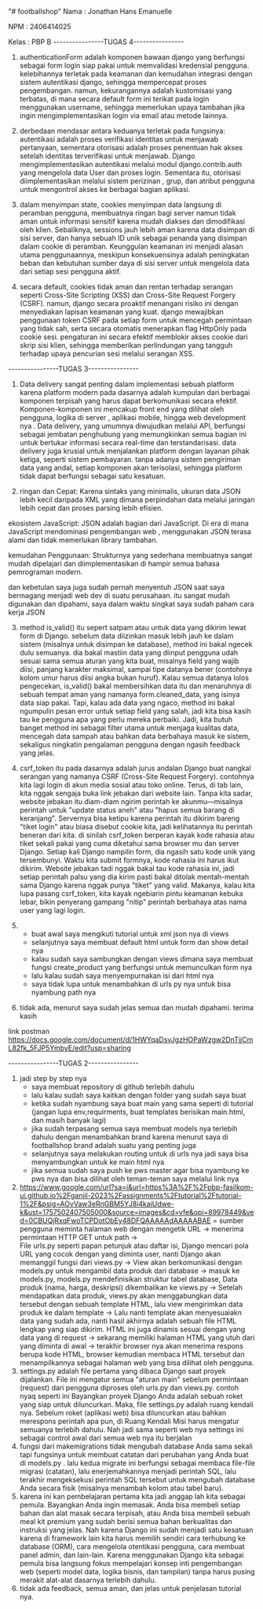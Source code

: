 "# footballshop" 
Nama : Jonathan Hans Emanuelle

NPM : 2406414025

Kelas : PBP B
----------------TUGAS 4----------------
1. authenticationForm adalah komponen bawaan django yang berfungsi sebagai form login siap pakai untuk memvalidasi kredensial pengguna. kelebihannya terletak pada keamanan dan kemudahan integrasi dengan sistem autentikasi django, sehingga mempercepat proses pengembangan. namun, kekurangannya adalah kustomisasi yang terbatas, di mana secara default form ini terikat pada login menggunakan username, sehingga memerlukan upaya tambahan jika ingin mengimplementasikan login via email atau metode lainnya.

2. derbedaan mendasar antara keduanya terletak pada fungsinya: autentikasi adalah proses verifikasi identitas untuk menjawab pertanyaan, sementara otorisasi adalah proses penentuan hak akses setelah identitas terverifikasi untuk menjawab. Django mengimplementasikan autentikasi melalui modul django.contrib.auth yang mengelola data User dan proses login. Sementara itu, otorisasi diimplementasikan melalui sistem perizinan , grup, dan atribut pengguna untuk mengontrol akses ke berbagai bagian aplikasi.

3. dalam menyimpan state, cookies menyimpan data langsung di peramban pengguna, membuatnya ringan bagi server namun tidak aman untuk informasi sensitif karena mudah diakses dan dimodifikasi oleh klien. Sebaliknya, sessions jauh lebih aman karena data disimpan di sisi server, dan hanya sebuah ID unik sebagai penanda yang disimpan dalam cookie di peramban. Keunggulan keamanan ini menjadi alasan utama penggunaannya, meskipun konsekuensinya adalah peningkatan beban dan kebutuhan sumber daya di sisi server untuk mengelola data dari setiap sesi pengguna aktif.

4. secara default, cookies tidak aman dan rentan terhadap serangan seperti Cross-Site Scripting (XSS) dan Cross-Site Request Forgery (CSRF). namun, django secara proaktif menangani risiko ini dengan menyediakan lapisan keamanan yang kuat. django mewajibkan penggunaan token CSRF pada setiap form untuk mencegah permintaan yang tidak sah, serta secara otomatis menerapkan flag HttpOnly pada cookie sesi. pengaturan ini secara efektif memblokir akses cookie dari skrip sisi klien, sehingga memberikan perlindungan yang tangguh terhadap upaya pencurian sesi melalui serangan XSS.


----------------TUGAS 3----------------
1. Data delivery sangat penting dalam implementasi sebuah platform karena platform modern pada dasarnya adalah kumpulan dari berbagai komponen terpisah yang harus dapat berkomunikasi secara efektif. Komponen-komponen ini mencakup front end yang dilihat oleh pengguna, logika di server , aplikasi mobile, hingga web development nya . Data delivery, yang umumnya diwujudkan melalui API, berfungsi sebagai jembatan penghubung yang memungkinkan semua bagian ini untuk bertukar informasi secara real-time dan terstandarisasi. data delivery juga krusial untuk menjalankan platform dengan layanan pihak ketiga, seperti sistem pembayaran. tanpa adanya sistem pengiriman data yang andal, setiap komponen akan terisolasi, sehingga platform tidak dapat berfungsi sebagai satu kesatuan.


2. ringan dan Cepat: Karena sintaks yang minimalis, ukuran data JSON lebih kecil daripada XML yang dimana perpindahan data melalui jaringan lebih cepat dan proses parsing lebih efisien.

ekosistem JavaScript: JSON adalah bagian dari JavaScript. Di era di mana JavaScript mendominasi pengembangan web , menggunakan JSON terasa alami dan tidak memerlukan library tambahan.

kemudahan Penggunaan: Strukturnya yang sederhana membuatnya sangat mudah dipelajari dan diimplementasikan di hampir semua bahasa pemrograman modern.

dan kebetulan saya juga sudah pernah menyentuh JSON saat saya bermagang menjadi web dev di suatu perusahaan. itu sangat mudah digunakan dan dipahami, saya dalam waktu singkat saya sudah paham cara kerja JSON

3. method is_valid() itu sepert  satpam atau  untuk data yang dikirim lewat form di Django. sebelum data diizinkan masuk lebih jauh ke dalam sistem (misalnya untuk disimpan ke database), method ini bakal ngecek dulu semuanya. dia bakal mastiin data yang diinput pengguna udah sesuai sama semua aturan yang kita buat, misalnya field yang wajib diisi, panjang karakter maksimal, sampai tipe datanya bener (contohnya kolom umur harus diisi angka bukan huruf). Kalau semua datanya lolos pengecekan, is_valid() bakal membersihkan data itu dan menaruhnya di sebuah tempat aman yang namanya form.cleaned_data, yang isinya data siap pakai. Tapi, kalau ada data yang ngaco, method ini bakal ngumpulin pesan error untuk setiap field yang salah, jadi kita bisa kasih tau ke pengguna apa yang perlu mereka perbaiki. Jadi, kita butuh banget method ini sebagai filter utama untuk menjaga kualitas data, mencegah data sampah atau bahkan data berbahaya masuk ke sistem, sekaligus ningkatin pengalaman pengguna dengan ngasih feedback yang jelas.

4. csrf_token itu pada dasarnya adalah jurus andalan Django buat nangkal serangan yang namanya CSRF (Cross-Site Request Forgery). contohnya kita lagi login di akun media sosial atau toko online. Terus, di tab lain, kita nggak sengaja buka link jebakan dari website lain. Tanpa kita sadar, website jebakan itu diam-diam ngirim perintah ke akunmu—misalnya perintah untuk "update status aneh" atau "hapus semua barang di keranjang". Servernya bisa ketipu karena perintah itu dikirim bareng "tiket login" atau biasa disebut cookie kita, jadi kelihatannya itu perintah beneran dari kita. di sinilah csrf_token berperan kayak kode rahasia atau tiket sekali pakai yang cuma diketahui sama browser mu dan server Django. Setiap kali Django nampilin form, dia ngasih satu kode unik yang tersembunyi. Waktu kita submit formnya, kode rahasia ini harus ikut dikirim. Website jebakan tadi nggak bakal tau kode rahasia ini, jadi setiap perintah palsu yang dia kirim pasti bakal ditolak mentah-mentah sama Django karena nggak punya "tiket" yang valid. Makanya, kalau kita lupa pasang csrf_token, kita kayak ngebiarin pintu keamanan kebuka lebar, bikin penyerang gampang "nitip" perintah berbahaya atas nama user yang lagi login.

5.  - buat awal saya mengikuti tutorial untuk xml json nya di views
    - selanjutnya saya membuat default html untuk form dan show detail nya
    - kalau sudah saya sambungkan dengan views dimana saya membuat fungsi create_product yang berfungsi untuk memunculkan form nya
    - lalu kalau sudah saya menyempurnakan isi dari html nya
    - saya tidak lupa untuk menambahkan di urls py nya untuk bisa nyambung path nya

6. tidak ada, menurut saya sudah jelas semua dan mudah dipahami. terima kasih 

link postman
https://docs.google.com/document/d/1HWYqaDsvJgzHOPaWzgw2DnTjjCmL82fk_5FJP5YmbyE/edit?usp=sharing



----------------TUGAS 2----------------
1. jadi step by step nya 
    - saya membuat repository di github terlebih dahulu
    - lalu kalau sudah saya kaitkan dengan folder yang sudah saya buat
    - ketika sudah nyambung saya buat main yang sama seperti di tutorial (jangan lupa env,requirments, buat templates berisikan main.html, dan masih banyak lagi)
    - jika sudah terpasang semua saya membuat models nya terlebih dahulu dengan menambahkan brand karena menurut saya di footballshop brand adalah suatu yang penting juga
    - selanjutnya saya melakukan routing untuk di urls nya jadi saya bisa menyambungkan untuk ke main html nya
    - jika semua sudah saya push ke pws master agar bisa nyambung ke pws nya dan bisa dilihat oleh teman-teman saya melalui link nya
2.  https://www.google.com/url?sa=i&url=https%3A%2F%2Fpbp-fasilkom-ui.github.io%2Fganjil-2023%2Fassignments%2Ftutorial%2Ftutorial-1%2F&psig=AOvVaw3eRnGBM5YJ8i4kaiUdwe-k&ust=1757502407505000&source=images&cd=vfe&opi=89978449&ved=0CBUQjRxqFwoTCPDotObEy48DFQAAAAAdAAAAABAE = sumber
    pengguna meminta halaman web dengan mengetik URL 
    ->  menerima permintaan HTTP GET untuk path ->  
    File urls.py seperti papan petunjuk atau daftar isi, Django mencari pola URL yang cocok dengan yang diminta user, nanti Django akan memanggil fungsi dari views.py 
    -> View akan berkomunikasi dengan models.py untuk mengambil data produk dari database 
    -> masuk ke models.py,  models.py mendefinisikan struktur tabel database,  Data produk (nama, harga, deskripsi) dikembalikan ke views.py 
    ->  Setelah mendapatkan data produk, views.py akan menggabungkan data tersebut dengan sebuah template HTML, lalu view mengirimkan data produk ke dalam template 
    -> Lalu nanti template akan menyesuaiakn data yang sudah ada, nanti hasil akhirnya adalah sebuah file HTML lengkap yang siap dikirim. HTML ini juga dinamis sesuai dengan yang data yang di request -> sekarang memiliki halaman HTML yang utuh dari yang diminta di awal
    -> terakhir  browser nya akan menerima respons berupa kode HTML, browser kemudian membaca HTML tersebut dan menampilkannya sebagai halaman web yang bisa dilihat oleh pengguna.
3. settings.py adalah file pertama yang dibaca Django saat proyek dijalankan. File ini mengatur semua "aturan main" sebelum permintaan (request) dari pengguna diproses oleh urls.py dan views.py. contoh nyaq seperti ini Bayangkan proyek Django Anda adalah sebuah roket yang siap untuk diluncurkan. Maka, file settings.py adalah ruang kendali nya. Sebelum roket (aplikasi web) bisa diluncurkan atau bahkan merespons perintah apa pun, di Ruang Kendali Misi harus mengatur semuanya terlebih dahulu. Nah jadi sama seperti web nya settings ini sebagai control awal dari semua web nya itu berjalan
4. fungsi dari  makemigrations tidak mengubah database Anda sama sekali tapi fungsinya untuk membuat catatan dari perubahan yang Anda buat di models.py . lalu kedua migrate ini berfungsi sebagai membaca file-file migrasi (catatan), lalu enerjemahkannya menjadi perintah SQL, lalu terakhir mengeksekusi perintah SQL tersebut untuk mengubah database Anda secara fisik (misalnya menambah kolom atau tabel baru).
5. karena ini kan pembelajaran pertama kita jadi anggap lah kita sebagai pemula. Bayangkan Anda ingin memasak. Anda bisa membeli setiap bahan dan alat masak secara terpisah, atau Anda bisa membeli sebuah meal kit premium yang sudah berisi semua bahan berkualitas dan instruksi yang jelas. Nah karena Django ini sudah menjadi satu kesatuan karena di framework lain kita harus memilih sendiri cara terhubung ke database (ORM), cara mengelola otentikasi pengguna, cara membuat panel admin, dan lain-lain. Karena menggunakan Django kita sebagai pemula bisa langsung fokus mempelajari konsep inti pengembangan web (seperti model data, logika bisnis, dan tampilan) tanpa harus pusing merakit alat-alat dasarnya terlebih dahulu.
6. tidak ada feedback, semua aman, dan jelas untuk penjelasan tutorial nya.
